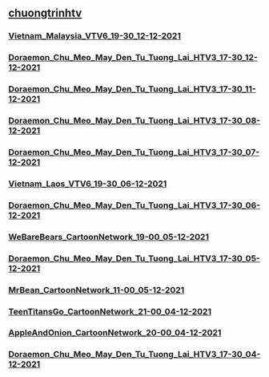 ## [chuongtrinhtv](https://admin1509.github.io/chuongtrinhtv/)

### [Vietnam_Malaysia_VTV6_19-30_12-12-2021](https://admin1509.github.io/chuongtrinhtv/Vietnam_Malaysia_VTV6_19-30_12-12-2021/)
### [Doraemon_Chu_Meo_May_Den_Tu_Tuong_Lai_HTV3_17-30_12-12-2021](https://admin1509.github.io/chuongtrinhtv/Doraemon_Chu_Meo_May_Den_Tu_Tuong_Lai_HTV3_17-30_12-12-2021/)
### [Doraemon_Chu_Meo_May_Den_Tu_Tuong_Lai_HTV3_17-30_11-12-2021](https://admin1509.github.io/chuongtrinhtv/Doraemon_Chu_Meo_May_Den_Tu_Tuong_Lai_HTV3_17-30_09-12-2021/)
### [Doraemon_Chu_Meo_May_Den_Tu_Tuong_Lai_HTV3_17-30_08-12-2021](https://admin1509.github.io/chuongtrinhtv/Doraemon_Chu_Meo_May_Den_Tu_Tuong_Lai_HTV3_17-30_08-12-2021/)
### [Doraemon_Chu_Meo_May_Den_Tu_Tuong_Lai_HTV3_17-30_07-12-2021](https://admin1509.github.io/chuongtrinhtv/Doraemon_Chu_Meo_May_Den_Tu_Tuong_Lai_HTV3_17-30_07-12-2021/)
### [Vietnam_Laos_VTV6_19-30_06-12-2021](https://admin1509.github.io/chuongtrinhtv/Vietnam_Laos_VTV6_19-30_06-12-2021/)
### [Doraemon_Chu_Meo_May_Den_Tu_Tuong_Lai_HTV3_17-30_06-12-2021](https://admin1509.github.io/chuongtrinhtv/Doraemon_Chu_Meo_May_Den_Tu_Tuong_Lai_HTV3_17-30_06-12-2021/)
### [WeBareBears_CartoonNetwork_19-00_05-12-2021](https://admin1509.github.io/chuongtrinhtv/WeBareBears_CartoonNetwork_19-00_05-12-2021/)
### [Doraemon_Chu_Meo_May_Den_Tu_Tuong_Lai_HTV3_17-30_05-12-2021](https://admin1509.github.io/chuongtrinhtv/Doraemon_Chu_Meo_May_Den_Tu_Tuong_Lai_HTV3_17-30_05-12-2021/)
### [MrBean_CartoonNetwork_11-00_05-12-2021](https://admin1509.github.io/chuongtrinhtv/MrBean_CartoonNetwork_11-00_05-12-2021/)
### [TeenTitansGo_CartoonNetwork_21-00_04-12-2021](https://admin1509.github.io/chuongtrinhtv/TeenTitansGo_CartoonNetwork_21-00_04-12-2021/)
### [AppleAndOnion_CartoonNetwork_20-00_04-12-2021](https://admin1509.github.io/chuongtrinhtv/AppleAndOnion_CartoonNetwork_20-00_04-12-2021/)
### [Doraemon_Chu_Meo_May_Den_Tu_Tuong_Lai_HTV3_17-30_04-12-2021](https://admin1509.github.io/chuongtrinhtv/Doraemon_Chu_Meo_May_Den_Tu_Tuong_Lai_HTV3_17-30_04-12-2021/)
